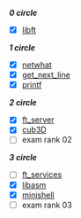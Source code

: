 ***0 circle***
* [x] [libft](https://github.com/moon9ua/42_seoul/wiki/0.-libft)

***1 circle***
* [x] [netwhat](https://github.com/moon9ua/42_seoul/wiki/1.-netwhat)
* [x] [get_next_line](https://github.com/moon9ua/42_seoul/wiki/1.-get_next_line)
* [x] [printf](https://github.com/moon9ua/42_seoul/wiki/1.-printf)

***2 circle***
* [x] [ft_server](https://github.com/moon9ua/42_seoul/wiki/2.-ft_server)
* [x] [cub3D](https://github.com/moon9ua/42_seoul/wiki/2.-cub3D)
* [ ] exam rank 02

***3 circle***
* [ ] [ft_services](https://github.com/moon9ua/42_seoul/wiki/3.-ft_services)
* [x] [libasm](https://github.com/moon9ua/42_seoul/wiki/3.-libasm)
* [x] [minishell](https://github.com/moon9ua/42_seoul/wiki/3.-minishell)
* [ ] exam rank 03